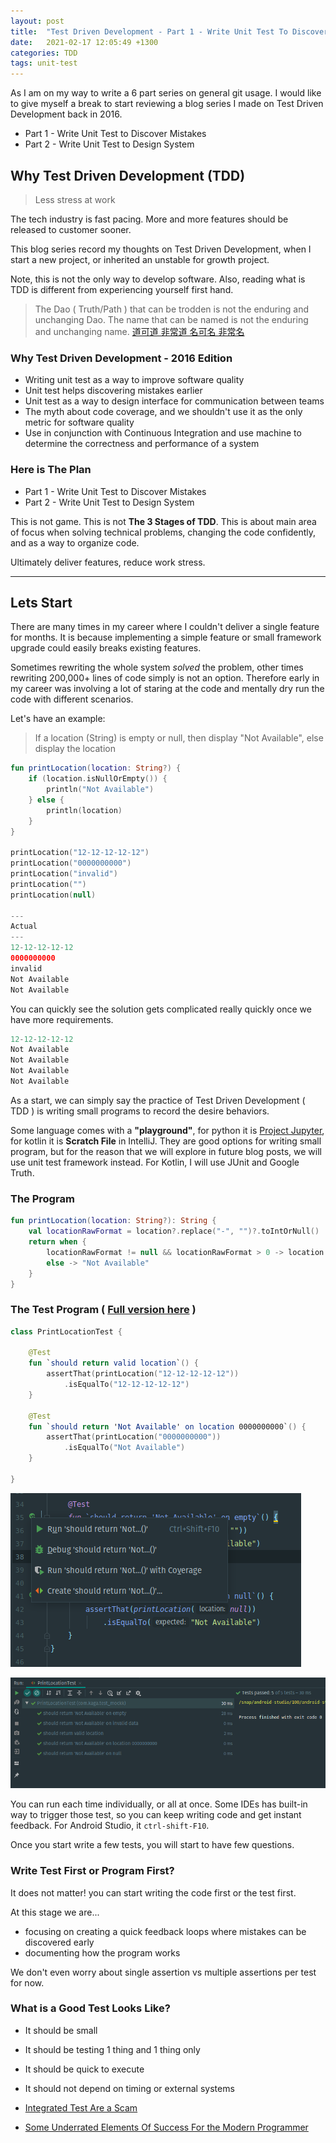 ```yaml
---
layout: post
title:  "Test Driven Development - Part 1 - Write Unit Test To Discover Mistakes"
date:   2021-02-17 12:05:49 +1300
categories: TDD
tags: unit-test
---
```


As I am on my way to write a 6 part series on general git usage. I would like to give myself a break to start reviewing a blog series I made on Test Driven Development back in 2016.

* Part 1 - Write Unit Test to Discover Mistakes
* Part 2 - Write Unit Test to Design System

## Why Test Driven Development (TDD)

> Less stress at work

The tech industry is fast pacing. More and more features should be released to customer sooner.

This blog series record my thoughts on Test Driven Development, when I start a new project, or inherited an unstable for growth project.

Note, this is not the only way to develop software. Also, reading what is TDD is different from experiencing yourself first hand.

> The Dao ( Truth/Path ) that can be trodden is not the enduring and unchanging Dao. The name that can be named is not the enduring and unchanging name. [道可道 非常道 名可名 非常名](https://ctext.org/dao-de-jing/zh?en=on)

### Why Test Driven Development - 2016 Edition

* Writing unit test as a way to improve software quality
* Unit test helps discovering mistakes earlier
* Unit test as a way to design interface for communication between teams
* The myth about code coverage, and we shouldn't use it as the only metric for software quality
* Use in conjunction with Continuous Integration and use machine to determine the correctness and performance of a system

### Here is The Plan

* Part 1 - Write Unit Test to Discover Mistakes
* Part 2 - Write Unit Test to Design System

This is not game. This is not **The 3 Stages of TDD**. This is about main area of focus when solving technical problems, changing the code confidently, and as a way to organize code.

Ultimately deliver features, reduce work stress.

---

## Lets Start

There are many times in my career where I couldn't deliver a single feature for months. It is because implementing a simple feature or small framework upgrade could easily breaks existing features.

Sometimes rewriting the whole system *solved* the problem, other times rewriting 200,000+ lines of code simply is not an option. Therefore early in my career was involving a lot of staring at the code and mentally dry run the code with different scenarios.

Let's have an example:

> If a location (String) is empty or null, then display "Not Available", else display the location

```kotlin
fun printLocation(location: String?) {
    if (location.isNullOrEmpty()) {
        println("Not Available")
    } else {
        println(location)
    }
}

printLocation("12-12-12-12-12")
printLocation("0000000000")
printLocation("invalid")
printLocation("")
printLocation(null)

---
Actual
---
12-12-12-12-12
0000000000
invalid
Not Available
Not Available
```

You can quickly see the solution gets complicated really quickly once we have more requirements.

```kotlin
12-12-12-12-12
Not Available
Not Available
Not Available
Not Available
```

As a start, we can simply say the practice of Test Driven Development ( TDD ) is writing small programs to record the desire behaviors.

Some language comes with a **"playground"**, for python it is [Project Jupyter](https://jupyter.org/), for kotlin it is **Scratch File** in IntelliJ. They are good options for writing small program, but for the reason that we will explore in future blog posts, we will use unit test framework instead. For Kotlin, I will use JUnit and Google Truth.

### The Program

```kotlin
fun printLocation(location: String?): String {
    val locationRawFormat = location?.replace("-", "")?.toIntOrNull()
    return when {
        locationRawFormat != null && locationRawFormat > 0 -> location
        else -> "Not Available"
    }
}
```

### The Test Program ( [Full version here](./assets/test-driven-development/PrintLocationTest.part1.kt) )


```kotlin
class PrintLocationTest {

    @Test
    fun `should return valid location`() {
        assertThat(printLocation("12-12-12-12-12"))
            .isEqualTo("12-12-12-12-12")
    }

    @Test
    fun `should return 'Not Available' on location 0000000000`() {
        assertThat(printLocation("0000000000"))
            .isEqualTo("Not Available")
    }

}
```

![Unit Test Run Test](/assets/test-driven-development/Unit-Test-Run-Test.png)

![Unit Test Results](/assets/test-driven-development/Unit-Test-Run-Results.png)

You can run each time individually, or all at once. Some IDEs has built-in way to trigger those test, so you can keep writing code and get instant feedback. For Android Studio, it `ctrl-shift-F10`.

Once you start write a few tests, you will start to have few questions. 

### Write Test First or Program First?

It does not matter! you can start writing the code first or the test first.

At this stage we are...

* focusing on creating a quick feedback loops where mistakes can be discovered early
* documenting how the program works

We don't even worry about single assertion vs multiple assertions per test for now.

### What is a Good Test Looks Like?

* It should be small
* It should be testing 1 thing and 1 thing only
* It should be quick to execute
* It should not depend on timing or external systems

* [Integrated Test Are a Scam](https://www.youtube.com/watch?v=VDfX44fZoMc)
* [Some Underrated Elements Of Success For the Modern Programmer](https://www.youtube.com/watch?v=mbcV_Qdb7Ts)
